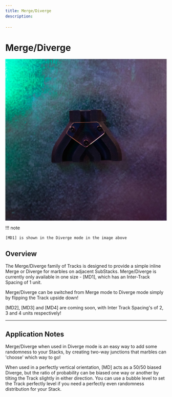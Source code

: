 ```yaml
---
title: Merge/Diverge
description: 

---
```


# **Merge/Diverge**

<img src="/img/TRACKS/stx-md1.jpg" style="display: block; margin: auto;">

!!! note 

	[MD1] is shown in the Diverge mode in the image above

## **Overview**

The Merge/Diverge family of Tracks is designed to provide a simple inline Merge or Diverge for marbles on adjacent SubStacks. Merge/Diverge is currently only available in one size - [MD1], which has an Inter-Track Spacing of 1 unit. 

Merge/Diverge can be switched from Merge mode to Diverge mode simply by flipping the Track upside down!

[MD2], [MD3] and [MD4] are coming soon, with Inter Track Spacing's of 2, 3 and 4 units respectively!

---

## **Application Notes**

Merge/Diverge when used in Diverge mode is an easy way to add some randomness to your Stacks, by creating two-way junctions that marbles can 'choose' which way to go!

When used in a perfectly vertical orientation, [MD] acts as a 50/50 biased Diverge, but the ratio of probability can be biased one way or another by tilting the Track slightly in either direction. You can use a bubble level to set the Track perfectly level if you need a perfectly even randomness distribution for your Stack.